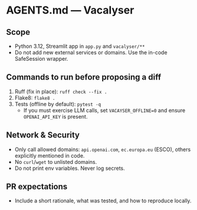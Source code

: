 # AGENTS.md — Vacalyser

## Scope
- Python 3.12, Streamlit app in `app.py` and `vacalyser/**`
- Do not add new external services or domains. Use the in-code SafeSession wrapper.

## Commands to run before proposing a diff
1. Ruff (fix in place): `ruff check --fix .`
2. Flake8: `flake8 .`
3. Tests (offline by default): `pytest -q`  
   - If you must exercise LLM calls, set `VACAYSER_OFFLINE=0` and ensure `OPENAI_API_KEY` is present.

## Network & Security
- Only call allowed domains: `api.openai.com`, `ec.europa.eu` (ESCO), others explicitly mentioned in code.
- No `curl`/`wget` to unlisted domains.
- Do not print env variables. Never log secrets.

## PR expectations
- Include a short rationale, what was tested, and how to reproduce locally.

